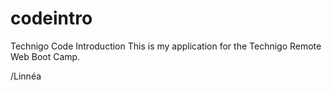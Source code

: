 # codeintro
Technigo Code Introduction
This is my application for the Technigo Remote Web Boot Camp.

/Linnéa
